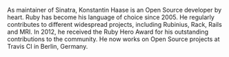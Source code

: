 As maintainer of Sinatra, Konstantin Haase is an Open Source developer by heart. Ruby has become his language of choice since 2005. He regularly contributes to different widespread projects, including Rubinius, Rack, Rails and MRI. In 2012, he received the Ruby Hero Award for his outstanding contributions to the community. He now works on Open Source projects at Travis CI in Berlin, Germany.